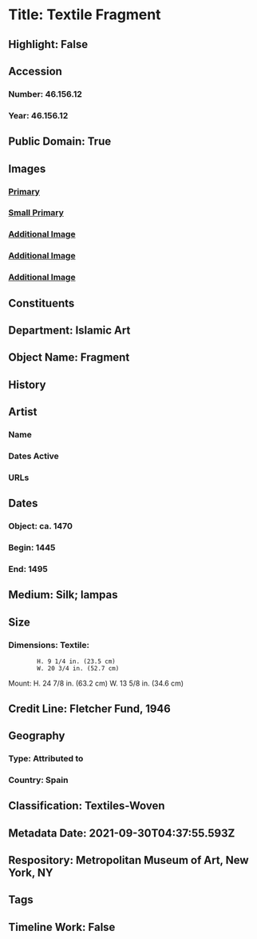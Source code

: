 # Title: Textile Fragment
## Highlight: False
## Accession
### Number: 46.156.12
### Year: 46.156.12
## Public Domain: True
## Images
### [Primary](https://images.metmuseum.org/CRDImages/is/original/DP166026.jpg)
### [Small Primary](https://images.metmuseum.org/CRDImages/is/web-large/DP166026.jpg)
### [Additional Image](https://images.metmuseum.org/CRDImages/is/original/137333.jpg)
### [Additional Image](https://images.metmuseum.org/CRDImages/is/original/46.156.12b.JPG)
### [Additional Image](https://images.metmuseum.org/CRDImages/is/original/46.156.12e.JPG)
## Constituents
## Department: Islamic Art
## Object Name: Fragment
## History
## Artist
### Name
### Dates Active
### URLs
## Dates
### Object: ca. 1470
### Begin: 1445
### End: 1495
## Medium: Silk; lampas
## Size
### Dimensions: Textile:
            H. 9 1/4 in. (23.5 cm)
            W. 20 3/4 in. (52.7 cm)
Mount: 
            H. 24 7/8 in. (63.2 cm)
            W. 13 5/8 in. (34.6 cm)
## Credit Line: Fletcher Fund, 1946
## Geography
### Type: Attributed to
### Country: Spain
## Classification: Textiles-Woven
## Metadata Date: 2021-09-30T04:37:55.593Z
## Respository: Metropolitan Museum of Art, New York, NY
## Tags
## Timeline Work: False